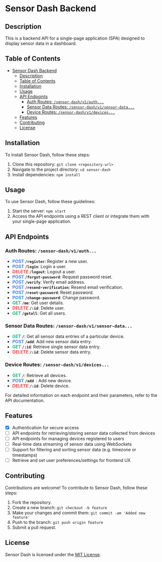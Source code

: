 # Sensor Dash Backend

## Description

This is a backend API for a single-page application (SPA) designed to display sensor data in a dashboard.

## Table of Contents

- [Sensor Dash Backend](#sensor-dash-backend)
  - [Description](#description)
  - [Table of Contents](#table-of-contents)
  - [Installation](#installation)
  - [Usage](#usage)
  - [API Endpoints](#api-endpoints)
    - [Auth Routes: `/sensor-dash/v1/auth...`](#auth-routes-sensor-dashv1auth)
    - [Sensor Data Routes: `/sensor-dash/v1/sensor-data...`](#sensor-data-routes-sensor-dashv1sensor-data)
    - [Device Routes: `/sensor-dash/v1/devices...`](#device-routes-sensor-dashv1devices)
  - [Features](#features)
  - [Contributing](#contributing)
  - [License](#license)

## Installation

To install Sensor Dash, follow these steps:

1. Clone this repository: `git clone <repository-url>`
2. Navigate to the project directory: `cd sensor-dash`
3. Install dependencies: `npm install`

## Usage

To use Sensor Dash, follow these guidelines:

1. Start the server: `npm start`
2. Access the API endpoints using a REST client or integrate them with your single-page application.

## API Endpoints

### Auth Routes: `/sensor-dash/v1/auth...`

- **<font color="#3b82f6">POST</font> `/register`**: Register a new user.
- **<font color="#3b82f6">POST</font> `/login`**: Login a user.
- **<font color="#ef4444">DELETE</font> `/logout`**: Logout a user.
- **<font color="#3b82f6">POST</font> `/forgot-password`**: Request password reset.
- **<font color="#3b82f6">POST</font> `/verify`**: Verify email address.
- **<font color="#3b82f6">POST</font> `/resend-verification`**: Resend email verification.
- **<font color="#3b82f6">POST</font> `/reset-password`**: Reset password.
- **<font color="#3b82f6">POST</font> `/change-password`**: Change password.
- **<font color="#10b981">GET</font> `/me`**: Get user details.
- **<font color="#ef4444">DELETE</font> `/:id`**: Delete user.
- **<font color="#10b981">GET</font> `/getall`**: Get all users.

### Sensor Data Routes: `/sensor-dash/v1/sensor-data...`

- **<font color="#10b981">GET</font> `/`**: Get all sensor data entries of a particular device.
- **<font color="#3b82f6">POST</font> `/add`**: Add new sensor data entry.
- **<font color="#10b981">GET</font> `/:id`**: Retrieve single sensor data entry.
- **<font color="#ef4444">DELETE</font> `/:id`**: Delete sensor data entry.

### Device Routes: `/sensor-dash/v1/devices...`

- **<font color="#10b981">GET</font> `/`**: Retrieve all devices.
- **<font color="#3b82f6">POST</font> `/add `**: Add new device.
- **<font color="#ef4444">DELETE</font> `/:id`**: Delete device.

For detailed information on each endpoint and their parameters, refer to the API documentation.

## Features

- [x] Authentication for secure access
- [ ] API endpoints for retrieving/storing sensor data collected from devices
- [ ] API endpoints for managing devices registered to users
- [ ] Real-time data streaming of sensor data using WebSockets
- [ ] Support for filtering and sorting sensor data (e.g. timezone or timestamps)
- [ ] Retrieve and set user preferences/settings for frontend UX

## Contributing

Contributions are welcome! To contribute to Sensor Dash, follow these steps:

1. Fork the repository.
2. Create a new branch: `git checkout -b feature`
3. Make your changes and commit them: `git commit -am 'Added new feature'`
4. Push to the branch: `git push origin feature`
5. Submit a pull request.

## License

Sensor Dash is licensed under the [MIT License](LICENSE).
